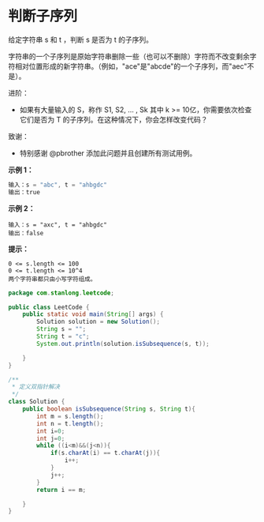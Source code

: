 # 判断子序列

给定字符串 s 和 t ，判断 s 是否为 t 的子序列。

字符串的一个子序列是原始字符串删除一些（也可以不删除）字符而不改变剩余字符相对位置形成的新字符串。（例如，"ace"是"abcde"的一个子序列，而"aec"不是）。

进阶：

- 如果有大量输入的 S，称作 S1, S2, ... , Sk 其中 k >= 10亿，你需要依次检查它们是否为 T 的子序列。在这种情况下，你会怎样改变代码？

致谢：

- 特别感谢 @pbrother 添加此问题并且创建所有测试用例。

**示例 1：**

```java
输入：s = "abc", t = "ahbgdc"
输出：true
```

**示例 2：**

```
输入：s = "axc", t = "ahbgdc"
输出：false
```

**提示：**

```
0 <= s.length <= 100
0 <= t.length <= 10^4
两个字符串都只由小写字符组成。
```

```java
package com.stanlong.leetcode;

public class LeetCode {
    public static void main(String[] args) {
        Solution solution = new Solution();
        String s = "";
        String t = "c";
        System.out.println(solution.isSubsequence(s, t));

    }
}

/**
 * 定义双指针解决
 */
class Solution {
    public boolean isSubsequence(String s, String t){
        int m = s.length();
        int n = t.length();
        int i=0;
        int j=0;
        while ((i<m)&&(j<n)){
            if(s.charAt(i) == t.charAt(j)){
                i++;
            }
            j++;
        }
        return i == m;

    }
}
```

